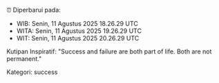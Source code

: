 ⏰ Diperbarui pada:
- WIB: Senin, 11 Agustus 2025 18.26.29 UTC
- WITA: Senin, 11 Agustus 2025 19.26.29 UTC
- WIT: Senin, 11 Agustus 2025 20.26.29 UTC

Kutipan Inspiratif:
"Success and failure are both part of life. Both are not permanent."


Kategori: success

